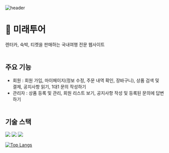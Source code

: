  ![header](https://capsule-render.vercel.app/api?type=waving&color=b0edf5&fontColor=ffffff&height=300&section=header&text=Mirae%20Tour&fontSize=80)
 # 🧳 미래투어
 
 렌터카, 숙박, 티켓을 판매하는 국내여행 전문 웹사이트<br><br>
 
 
 ## 주요 기능
 - 회원 : 회원 가입, 마이페이지(정보 수정, 주문 내역 확인, 장바구니), 상품 검색 및 결제, 공지사항 읽기, 1대1 문의 작성하기
 - 관리자 : 상품 등록 및 관리, 회원 리스트 보기, 공지사항 작성 및 등록된 문의에 답변하기<br><br>

## 기술 스택
 <img src="https://img.shields.io/badge/Spring-6DB33F?style=flat&logo=spring&logoColor=white"/> <img src="https://img.shields.io/badge/Apache Tomcat-F8DC75?style=flat&logo=Apache Tomcat&logoColor=white"/> <img src="https://img.shields.io/badge/oracle-F80000?style=flat&logo=oracle&logoColor=white"/> 

[![Top Langs](https://github-readme-stats.vercel.app/api/top-langs/?username=Toryuuu&layout=compact)](https://github.com/Toryuuu/github-readme-stats)
